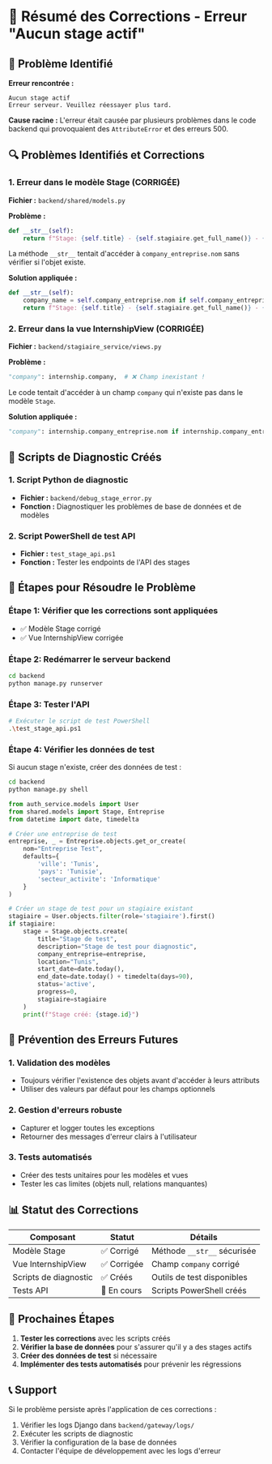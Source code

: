 # 🔧 Résumé des Corrections - Erreur "Aucun stage actif"

## 🚨 Problème Identifié

**Erreur rencontrée :**
```
Aucun stage actif
Erreur serveur. Veuillez réessayer plus tard.
```

**Cause racine :**
L'erreur était causée par plusieurs problèmes dans le code backend qui provoquaient des `AttributeError` et des erreurs 500.

## 🔍 Problèmes Identifiés et Corrections

### 1. **Erreur dans le modèle Stage (CORRIGÉE)**

**Fichier :** `backend/shared/models.py`

**Problème :**
```python
def __str__(self):
    return f"Stage: {self.title} - {self.stagiaire.get_full_name()} - {self.company_entreprise.nom}"
```

La méthode `__str__` tentait d'accéder à `company_entreprise.nom` sans vérifier si l'objet existe.

**Solution appliquée :**
```python
def __str__(self):
    company_name = self.company_entreprise.nom if self.company_entreprise else self.company_name or 'Aucune entreprise'
    return f"Stage: {self.title} - {self.stagiaire.get_full_name()} - {company_name}"
```

### 2. **Erreur dans la vue InternshipView (CORRIGÉE)**

**Fichier :** `backend/stagiaire_service/views.py`

**Problème :**
```python
"company": internship.company,  # ❌ Champ inexistant !
```

Le code tentait d'accéder à un champ `company` qui n'existe pas dans le modèle `Stage`.

**Solution appliquée :**
```python
"company": internship.company_entreprise.nom if internship.company_entreprise else internship.company_name or 'Aucune entreprise'
```

## 🧪 Scripts de Diagnostic Créés

### 1. **Script Python de diagnostic**
- **Fichier :** `backend/debug_stage_error.py`
- **Fonction :** Diagnostiquer les problèmes de base de données et de modèles

### 2. **Script PowerShell de test API**
- **Fichier :** `test_stage_api.ps1`
- **Fonction :** Tester les endpoints de l'API des stages

## 🔧 Étapes pour Résoudre le Problème

### Étape 1: Vérifier que les corrections sont appliquées
- ✅ Modèle Stage corrigé
- ✅ Vue InternshipView corrigée

### Étape 2: Redémarrer le serveur backend
```bash
cd backend
python manage.py runserver
```

### Étape 3: Tester l'API
```bash
# Exécuter le script de test PowerShell
.\test_stage_api.ps1
```

### Étape 4: Vérifier les données de test
Si aucun stage n'existe, créer des données de test :
```bash
cd backend
python manage.py shell
```

```python
from auth_service.models import User
from shared.models import Stage, Entreprise
from datetime import date, timedelta

# Créer une entreprise de test
entreprise, _ = Entreprise.objects.get_or_create(
    nom="Entreprise Test",
    defaults={
        'ville': 'Tunis',
        'pays': 'Tunisie',
        'secteur_activite': 'Informatique'
    }
)

# Créer un stage de test pour un stagiaire existant
stagiaire = User.objects.filter(role='stagiaire').first()
if stagiaire:
    stage = Stage.objects.create(
        title="Stage de test",
        description="Stage de test pour diagnostic",
        company_entreprise=entreprise,
        location="Tunis",
        start_date=date.today(),
        end_date=date.today() + timedelta(days=90),
        status='active',
        progress=0,
        stagiaire=stagiaire
    )
    print(f"Stage créé: {stage.id}")
```

## 🚀 Prévention des Erreurs Futures

### 1. **Validation des modèles**
- Toujours vérifier l'existence des objets avant d'accéder à leurs attributs
- Utiliser des valeurs par défaut pour les champs optionnels

### 2. **Gestion d'erreurs robuste**
- Capturer et logger toutes les exceptions
- Retourner des messages d'erreur clairs à l'utilisateur

### 3. **Tests automatisés**
- Créer des tests unitaires pour les modèles et vues
- Tester les cas limites (objets null, relations manquantes)

## 📊 Statut des Corrections

| Composant | Statut | Détails |
|-----------|--------|---------|
| Modèle Stage | ✅ Corrigé | Méthode `__str__` sécurisée |
| Vue InternshipView | ✅ Corrigée | Champ `company` corrigé |
| Scripts de diagnostic | ✅ Créés | Outils de test disponibles |
| Tests API | 🔄 En cours | Scripts PowerShell créés |

## 🎯 Prochaines Étapes

1. **Tester les corrections** avec les scripts créés
2. **Vérifier la base de données** pour s'assurer qu'il y a des stages actifs
3. **Créer des données de test** si nécessaire
4. **Implémenter des tests automatisés** pour prévenir les régressions

## 📞 Support

Si le problème persiste après l'application de ces corrections :
1. Vérifier les logs Django dans `backend/gateway/logs/`
2. Exécuter les scripts de diagnostic
3. Vérifier la configuration de la base de données
4. Contacter l'équipe de développement avec les logs d'erreur
